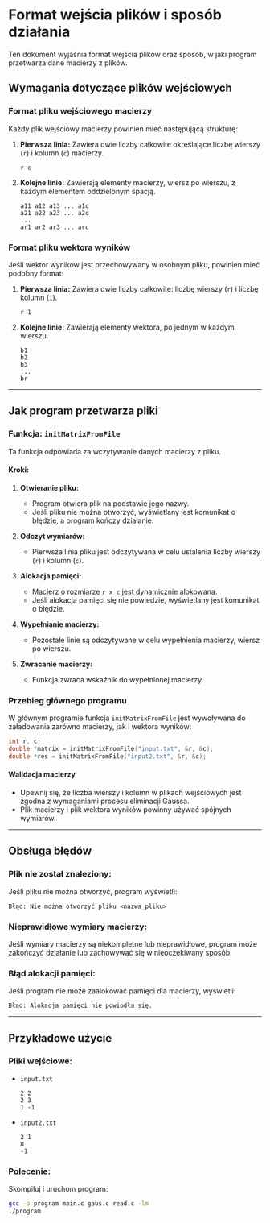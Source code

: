 # Format wejścia plików i sposób działania

Ten dokument wyjaśnia format wejścia plików oraz sposób, w jaki program przetwarza dane macierzy z plików.

## Wymagania dotyczące plików wejściowych

### **Format pliku wejściowego macierzy**
Każdy plik wejściowy macierzy powinien mieć następującą strukturę:

1. **Pierwsza linia:** Zawiera dwie liczby całkowite określające liczbę wierszy (`r`) i kolumn (`c`) macierzy.
   ```
   r c
   ```

2. **Kolejne linie:** Zawierają elementy macierzy, wiersz po wierszu, z każdym elementem oddzielonym spacją.
   ```
   a11 a12 a13 ... a1c
   a21 a22 a23 ... a2c
   ...
   ar1 ar2 ar3 ... arc
   ```

### **Format pliku wektora wyników**
Jeśli wektor wyników jest przechowywany w osobnym pliku, powinien mieć podobny format:

1. **Pierwsza linia:** Zawiera dwie liczby całkowite: liczbę wierszy (`r`) i liczbę kolumn (`1`).
   ```
   r 1
   ```

2. **Kolejne linie:** Zawierają elementy wektora, po jednym w każdym wierszu.
   ```
   b1
   b2
   b3
   ...
   br
   ```

---

## Jak program przetwarza pliki

### **Funkcja: `initMatrixFromFile`**
Ta funkcja odpowiada za wczytywanie danych macierzy z pliku.

#### **Kroki:**
1. **Otwieranie pliku:**
   - Program otwiera plik na podstawie jego nazwy.
   - Jeśli pliku nie można otworzyć, wyświetlany jest komunikat o błędzie, a program kończy działanie.

2. **Odczyt wymiarów:**
   - Pierwsza linia pliku jest odczytywana w celu ustalenia liczby wierszy (`r`) i kolumn (`c`).

3. **Alokacja pamięci:**
   - Macierz o rozmiarze `r x c` jest dynamicznie alokowana.
   - Jeśli alokacja pamięci się nie powiedzie, wyświetlany jest komunikat o błędzie.

4. **Wypełnianie macierzy:**
   - Pozostałe linie są odczytywane w celu wypełnienia macierzy, wiersz po wierszu.

5. **Zwracanie macierzy:**
   - Funkcja zwraca wskaźnik do wypełnionej macierzy.

### **Przebieg głównego programu**
W głównym programie funkcja `initMatrixFromFile` jest wywoływana do załadowania zarówno macierzy, jak i wektora wyników:

```c
int r, c;
double *matrix = initMatrixFromFile("input.txt", &r, &c);
double *res = initMatrixFromFile("input2.txt", &r, &c);
```

#### **Walidacja macierzy**
- Upewnij się, że liczba wierszy i kolumn w plikach wejściowych jest zgodna z wymaganiami procesu eliminacji Gaussa.
- Plik macierzy i plik wektora wyników powinny używać spójnych wymiarów.

---

## Obsługa błędów

### **Plik nie został znaleziony:**
Jeśli pliku nie można otworzyć, program wyświetli:
```
Błąd: Nie można otworzyć pliku <nazwa_pliku>
```

### **Nieprawidłowe wymiary macierzy:**
Jeśli wymiary macierzy są niekompletne lub nieprawidłowe, program może zakończyć działanie lub zachowywać się w nieoczekiwany sposób.

### **Błąd alokacji pamięci:**
Jeśli program nie może zaalokować pamięci dla macierzy, wyświetli:
```
Błąd: Alokacja pamięci nie powiodła się.
```
---

## Przykładowe użycie
### **Pliki wejściowe:**
- `input.txt`
  ```
  2 2
  2 3
  1 -1

  ```
- `input2.txt`
  ```
  2 1
  8
  -1

  ```

### **Polecenie:**
Skompiluj i uruchom program:
```bash
gcc -o program main.c gaus.c read.c -lm
./program
```